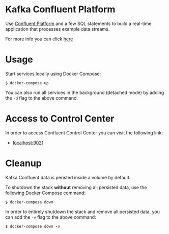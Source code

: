 # Kafka Confluent Platform

Use [Confluent Platform](https://docs.confluent.io/platform/current/overview.html) and a few SQL statements to build a real-time application that processes example data streams.

For more info you can click [here](https://docs.confluent.io/platform/current/platform-quickstart.html#quick-start-for-cp)

# Usage

Start services locally using Docker Compose:

```
$ docker-compose up
```

You can also run all services in the background (detached mode) by adding the `-d` flag to the above command.

# Access to Control Center

In order to access Confluent Control Center you can visit the following link:

* [localhost:9021](http://localhost:9021)


# Cleanup 

Kafka Confluent data is peristed inside a volume by default.

To shutdown the stack **without** removing all persisted data, use the following Docker Compose command:
```
$ docker-compose down
```

In order to entirely shutdown the stack and remove all persisted data, you can add the `-v` flag to the above command:

```
$ docker-compose down -v

```

